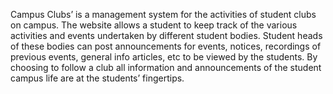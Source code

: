 Campus Clubs’ is a management system for the activities of student clubs on campus. The website allows a student to keep track of the various activities and events undertaken by different student bodies. Student heads of these bodies can post announcements for events, notices, recordings of previous events, general info articles, etc to be viewed by the students.  By choosing to follow a club all information and announcements of the student campus life are at the students’ fingertips.
